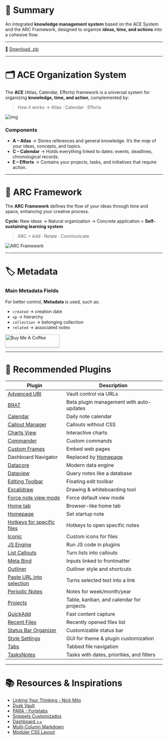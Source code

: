# 📖 Summary

An integrated **knowledge management system** based on the ACE System and the ARC Framework, designed to organize **ideas, time, and actions** into a cohesive flow.  

---

💾 [Download .zip](https://github.com/NonakaVal/obsidian-ACE-ARC/raw/refs/heads/main/obsidian-starter-kit.zip)

---

# 🗂 ACE Organization System

The **ACE** (Atlas, Calendar, Efforts) framework is a universal system for organizing **knowledge, time, and action**, complemented by:

> How it works → Atlas · Calendar · Efforts  

![img](https://imgur.com/I3qZKux.png)
### Components
- **A – Atlas** → Stores references and general knowledge. It’s the *map* of your ideas, concepts, and topics.  
- **C – Calendar** → Holds everything linked to dates: events, deadlines, chronological records.  
- **E – Efforts** → Contains your projects, tasks, and initiatives that require action.  


---

# 🌈 ARC Framework

The **ARC Framework** defines the flow of your ideas through time and space, enhancing your creative process.  

**Cycle:** New ideas → Natural organization → Concrete application = **Self-sustaining learning system**  

> ARC = Add · Relate · Communicate  

![ARC Framework](https://imgur.com/KXLDI6g.png)

---

# 🏷 Metadata

### Main Metadata Fields
For better control, **Metadata** is used, such as:  

- `created` → creation date  
- `up` → hierarchy  
- `collection` → belonging collection  
- `related` → associated notes  




<a href="https://www.buymeacoffee.com/nonakaval" target="_blank"><img src="https://www.buymeacoffee.com/assets/img/custom_images/orange_img.png" alt="Buy Me A Coffee" style="height: 41px !important;width: 174px !important;box-shadow: 0px 3px 2px 0px rgba(190, 190, 190, 0.5) !important;-webkit-box-shadow: 0px 3px 2px 0px rgba(190, 190, 190, 0.5) !important;" ></a>

---

# 🔌 Recommended Plugins

| Plugin                                                                                         | Description                                                           |
| ---------------------------------------------------------------------------------------------- | --------------------------------------------------------------------- |
| [Advanced URI](https://github.com/Vinzent03/obsidian-advanced-uri)                             | Vault control via URLs                                                |
| [BRAT](https://github.com/TfTHacker/obsidian42-brat)                                           | Beta plugin management with auto-updates                              |
| [Calendar](https://github.com/liamcain/obsidian-calendar-plugin)                               | Daily note calendar                                                   |
| [Callout Manager](https://github.com/eth-p/obsidian-callout-manager)                           | Callouts without CSS                                                  |
| [Charts View](https://github.com/caronchen/obsidian-chartsview-plugin)                         | Interactive charts                                                    |
| [Commander](https://github.com/phibr0/obsidian-commander)                                      | Custom commands                                                       |
| [Custom Frames](https://github.com/gino-ple-bags/obsidian-custom-frames)                       | Embed web pages                                                       |
| Dashboard Navigator                                                                            | Replaced by [Homepage](https://github.com/mirnovov/obsidian-homepage) |
| [Datacore](https://github.com/blacksmithgu/obsidian-datacore)                                  | Modern data engine                                                    |
| [Dataview](https://github.com/blacksmithgu/obsidian-dataview)                                  | Query notes like a database                                           |
| [Editing Toolbar](https://github.com/cumany/obsidian-editing-toolbar)                          | Floating edit toolbar                                                 |
| [Excalidraw](https://github.com/zsviczian/obsidian-excalidraw-plugin)                          | Drawing & whiteboarding tool                                          |
| [Force note view mode](https://github.com/bwca/obsidian-force-view-mode-of-note)               | Force default view mode                                               |
| [Home tab](https://github.com/oliverschwendener/obsidian-home-tab)                             | Browser-like home tab                                                 |
| [Homepage](https://github.com/mirnovov/obsidian-homepage)                                      | Set startup note                                                      |
| [Hotkeys for specific files](https://github.com/Vinzent03/obsidian-hotkeys-for-specific-files) | Hotkeys to open specific notes                                        |
| [Iconic](https://github.com/aidenlx/obsidian-iconic)                                           | Custom icons for files                                                |
| [JS Engine](https://github.com/Fevol/obsidian-js-engine)                                       | Run JS code in plugins                                                |
| [List Callouts](https://github.com/mgmeyers/obsidian-list-callouts)                            | Turn lists into callouts                                              |
| [Meta Bind](https://github.com/mnaouass/obsidian-meta-bind-plugin)                             | Inputs linked to frontmatter                                          |
| [Outliner](https://github.com/vslinko/obsidian-outliner)                                       | Outliner style and shortcuts                                          |
| [Paste URL into selection](https://github.com/denolehov/obsidian-url-into-selection)           | Turns selected text into a link                                       |
| [Periodic Notes](https://github.com/liamcain/obsidian-periodic-notes)                          | Notes for week/month/year                                             |
| [Projects](https://github.com/marcusolsson/obsidian-projects)                                  | Table, kanban, and calendar for projects                              |
| [QuickAdd](https://github.com/chhoumann/quickadd)                                              | Fast content capture                                                  |
| [Recent Files](https://github.com/tgrosinger/recent-files-obsidian)                            | Recently opened files list                                            |
| [Status Bar Organizer](https://github.com/L7Cy/obsidian-customizable-statusbar)                | Customizable status bar                                               |
| [Style Settings](https://github.com/mgmeyers/obsidian-style-settings)                          | GUI for theme & plugin customization                                  |
| [Tabs](https://github.com/git-yustasse/obsidian-tabs)                                          | Tabbed file navigation                                                |
| [TasksNotes](https://github.com/callumalpass/tasknotes)                                        | Tasks with dates, priorities, and filters                             |

---

# 📚 Resources & Inspirations

- [Linking Your Thinking - Nick Milo](https://www.linkingyourthinking.com/)  
- [Dusk Vault](https://github.com/DuskWasHere/dusk-obsidian-vault)  
- [PARA - Fortelabs](https://fortelabs.com/blog/para/)  
- [Snippets Customizados](https://github.com/NonakaVal/Obsidian-CSS-Snippets)  
- [Dashboard ++](https://github.com/TfTHacker/DashboardPlusPlus)  
- [Multi-Column Markdown](https://github.com/ckRobinson/multi-column-markdown)  
- [Modular CSS Layout](https://github.com/efemkay/obsidian-modular-css-layout)  
